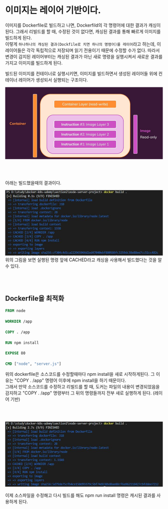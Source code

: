 # 이미지는 레이어 기반이다.

이미지를 Dockerfile로 빌드하고 나면, Dockerfild의 각 명령어에 대한 결과가 캐싱이 된다. 그래서 리빌드를 할 때, 수정된 것이 없다면, 캐싱된 결과를 통해 빠르게 이미지를 빌드하게 된다. <br/>
이렇게 `하나하나의 캐싱된 결과(Dockfile로 치면 하나의 명령어)를 레이어`라고 하는데, 이 레이어들은 각각 독립적으로 저장되며 읽기 전용이기 때문에 수정할 수가 없다. 따라서 변경이 감지된 레이어부터는 캐싱된 결과가 아닌 새로 명령을 실행시켜서 새로운 결과를 가지고 이미지를 빌드하게 된다.<br/>

빌드된 이미지를 컨테이너로 실행시키면, 이미지를 빌드하면서 생성된 레이어들 위에 컨테이너 레이어가 생성되서 실행되는 구조이다.

<img src="./image/docker-layers.JPG">

<br/><br/>

아래는 빌드했을때의 결과이다.

<img src="./image/docker-build-cache.JPG">
위의 그림을 보면 실행된 명령 앞에 CACHED라고 캐싱을 사용해서 빌드했다는 것을 알 수 있다.

<br/><br/>

## Dockerfile을 최적화

```Dockerfile
FROM node

WORKDIR /app

COPY . /app

RUN npm install

EXPOSE 80

CMD ["node", "server.js"]

```
위의 dockerfile은 소스코드를 수정할때마다 npm install을 새로 시작하게된다. 그 이유는 "COPY . /app" 명령어 이후에 npm install을 하기 때문이다. <br/>
그래서 만약 소스코드를 수정하고 리빌드를 할 때, 도커는 파일의 내용이 변경되었음을 감지하고 "COPY . /app" 명령부터 그 뒤의 명령들까지 전부 새로 실행하게 된다. (레이어 기반)

<br/><br/>

<img src="./image/docker-build-cache-2.JPG">

이제 소스파일을 수정해고 다시 빌드를 해도 npm run install 명령은 캐시된 결과를 사용하게 된다.